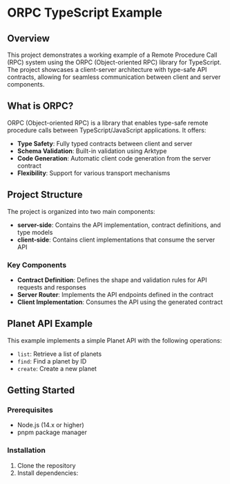 # ORPC TypeScript Example

## Overview

This project demonstrates a working example of a Remote Procedure Call (RPC) system using the ORPC (Object-oriented RPC) library for TypeScript. The project showcases a client-server architecture with type-safe API contracts, allowing for seamless communication between client and server components.

## What is ORPC?

ORPC (Object-oriented RPC) is a library that enables type-safe remote procedure calls between TypeScript/JavaScript applications. It offers:

- **Type Safety**: Fully typed contracts between client and server
- **Schema Validation**: Built-in validation using Arktype
- **Code Generation**: Automatic client code generation from the server contract
- **Flexibility**: Support for various transport mechanisms

## Project Structure

The project is organized into two main components:

- **server-side**: Contains the API implementation, contract definitions, and type models
- **client-side**: Contains client implementations that consume the server API

### Key Components

- **Contract Definition**: Defines the shape and validation rules for API requests and responses
- **Server Router**: Implements the API endpoints defined in the contract
- **Client Implementation**: Consumes the API using the generated contract

## Planet API Example

This example implements a simple Planet API with the following operations:

- `list`: Retrieve a list of planets
- `find`: Find a planet by ID
- `create`: Create a new planet

## Getting Started

### Prerequisites

- Node.js (14.x or higher)
- pnpm package manager

### Installation

1. Clone the repository
2. Install dependencies: